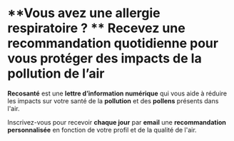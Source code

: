 # **Vous avez une allergie respiratoire ? ** Recevez une recommandation quotidienne pour vous protéger des impacts de la **pollution de l’air**

**Recosanté** est une **lettre d’information numérique** qui vous aide à réduire les impacts sur votre santé de la **pollution** et des **pollens** présents dans l'air. 

Inscrivez-vous pour recevoir **chaque jour** par **email** une **recommandation personnalisée** en fonction de votre profil et de la qualité de l'air.
